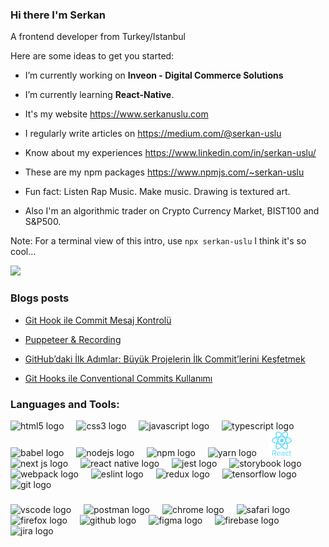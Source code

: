 <!-- npx serkan-uslu:START -->

### Hi there I'm Serkan

A frontend developer from Turkey/Istanbul

Here are some ideas to get you started:

-  I’m currently working on **Inveon - Digital Commerce Solutions**

-  I’m currently learning **React-Native**.

-  It's my website https://www.serkanuslu.com

-  I regularly write articles on https://medium.com/@serkan-uslu

-  Know about my experiences https://www.linkedin.com/in/serkan-uslu/

- These are my npm packages https://www.npmjs.com/~serkan-uslu 

-  Fun fact: Listen Rap Music. Make music. Drawing is textured art.
  
-  Also I'm an algorithmic trader on Crypto Currency Market, BIST100 and S&P500.

<!-- npx serkan-uslu:END -->

Note: For a terminal view of this intro, use `npx serkan-uslu` I think it's so cool...

![](https://komarev.com/ghpvc/?username=serkan-uslu&style=flat-square&label=PROFILE+VIEWS)

<!-- Blog posts:START -->

### Blogs posts

- [Git Hook ile Commit Mesaj Kontrolü](https://medium.com/@serkan-uslu/git-hook-ile-commit-mesaj-kontrol%C3%BC-e064a814d250)
  
- [Puppeteer & Recording](https://medium.com/@serkan-uslu/puppeteer-recording-37839e4426eb)
  
- [GitHub’daki İlk Adımlar: Büyük Projelerin İlk Commit’lerini Keşfetmek](https://medium.com/@serkan-uslu/githubdaki-i%CC%87lk-ad%C4%B1mlar-b%C3%BCy%C3%BCk-projelerin-i%CC%87lk-commit-lerini-ke%C5%9Ffetmek-94acb5a81814)

- [Git Hooks ile Conventional Commits Kullanımı](https://medium.com/@serkan-uslu/git-hooks-ile-conventional-commits-kullan%C4%B1m%C4%B1-11de217c412f)


<!-- Blog posts:END -->

<!-- Skils:START -->

### Languages and Tools:
   
 <div align="left">
  <img src="https://cdn.jsdelivr.net/gh/devicons/devicon/icons/html5/html5-original.svg" height="40" alt="html5 logo"  />
  <img width="12" />
  <img src="https://cdn.jsdelivr.net/gh/devicons/devicon/icons/css3/css3-original.svg" height="40" alt="css3 logo"  />
  <img width="12" />
  <img src="https://cdn.jsdelivr.net/gh/devicons/devicon/icons/javascript/javascript-original.svg" height="40" alt="javascript logo"  />
  <img width="12" />
  <img src="https://cdn.jsdelivr.net/gh/devicons/devicon/icons/typescript/typescript-original.svg" height="40" alt="typescript logo"  />
  <img width="12" />
  <img src="https://cdn.jsdelivr.net/gh/devicons/devicon/icons/babel/babel-original.svg" height="40" alt="babel logo"  />
  <img width="12" />
  <img src="https://cdn.jsdelivr.net/gh/devicons/devicon/icons/nodejs/nodejs-original.svg" height="40" alt="nodejs logo"  />
  <img width="12" />
  <img src="https://cdn.jsdelivr.net/gh/devicons/devicon/icons/npm/npm-original-wordmark.svg" height="40" alt="npm logo"  />
  <img width="12" />
  <img src="https://cdn.jsdelivr.net/gh/devicons/devicon/icons/yarn/yarn-original.svg" height="40" alt="yarn logo"  />
  <img width="12" />
  <img src="https://raw.githubusercontent.com/devicons/devicon/master/icons/react/react-original-wordmark.svg" height="40" alt="react logo"  />
  <img width="12" />
  <img src="https://cdn.jsdelivr.net/gh/devicons/devicon/icons/nextjs/nextjs-original.svg" height="40" alt="next js logo" />
  <img width="12" />
  <img src="https://reactnative.dev/img/header_logo.svg" height="40" alt="react native logo"  />
  <img width="12" /> 
  <img src="https://cdn.jsdelivr.net/gh/devicons/devicon/icons/jest/jest-plain.svg" height="40" alt="jest logo"  />
  <img width="12" />
  <img src="https://cdn.jsdelivr.net/gh/devicons/devicon/icons/storybook/storybook-original.svg" height="40" alt="storybook logo"  />
  <img width="12" />
  <img src="https://cdn.jsdelivr.net/gh/devicons/devicon/icons/webpack/webpack-original.svg" height="40" alt="webpack logo"  />
  <img width="12" />
  <img src="https://cdn.jsdelivr.net/gh/devicons/devicon/icons/eslint/eslint-original.svg" height="40" alt="eslint logo"  />
  <img width="12" />
  <img src="https://cdn.jsdelivr.net/gh/devicons/devicon/icons/redux/redux-original.svg" height="40" alt="redux logo"  />
  <img width="12" />
  <img src="https://cdn.jsdelivr.net/gh/devicons/devicon/icons/tensorflow/tensorflow-original.svg" height="40" alt="tensorflow logo"  />
  <img width="12" />
  <img src="https://cdn.jsdelivr.net/gh/devicons/devicon/icons/git/git-original.svg" height="40" alt="git logo"  />
</div>

###

<div align="left">
  <img src="https://cdn.jsdelivr.net/gh/devicons/devicon/icons/vscode/vscode-original.svg" height="40" alt="vscode logo" />
  <img width="12" />
  <img src="https://cdn.worldvectorlogo.com/logos/postman.svg" height="40" alt="postman logo"  />
  <img width="12" />
  <img src="https://cdn.jsdelivr.net/gh/devicons/devicon/icons/chrome/chrome-original.svg" height="40" alt="chrome logo"  />
  <img width="12" />
  <img src="https://cdn.jsdelivr.net/gh/devicons/devicon/icons/safari/safari-original.svg" height="40" alt="safari logo"  />
  <img width="12" />
  <img src="https://cdn.jsdelivr.net/gh/devicons/devicon/icons/firefox/firefox-original.svg" height="40" alt="firefox logo"  />
  <img width="12" />
  <img src="https://cdn.jsdelivr.net/gh/devicons/devicon/icons/github/github-original.svg" height="40" alt="github logo"  />
  <img width="12" />
  <img src="https://cdn.jsdelivr.net/gh/devicons/devicon/icons/figma/figma-original.svg" height="40" alt="figma logo"  />
  <img width="12" />
  <img src="https://cdn.jsdelivr.net/gh/devicons/devicon/icons/firebase/firebase-plain.svg" height="40" alt="firebase logo"  />
  <img width="12" />
  <img src="https://cdn.jsdelivr.net/gh/devicons/devicon/icons/jira/jira-original.svg" height="40" alt="jira logo"  />
</div>

###
<!-- Skils:END -->

